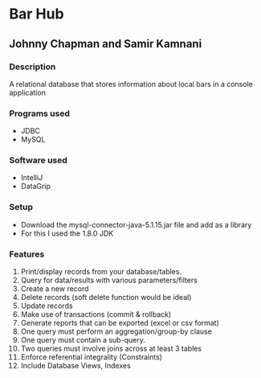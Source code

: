 # Bar Hub

## Johnny Chapman and Samir Kamnani

### Description
A relational database that stores information about local bars in a console application

### Programs used
* JDBC
* MySQL

### Software used
* IntelliJ
* DataGrip

### Setup
* Download the mysql-connector-java-5.1.15.jar file and add as a library
* For this I used the 1.8.0 JDK

### Features
1. Print/display records	from	your	database/tables.
2. Query for	data/results	with	various	parameters/filters
3. Create	a	new	record
4. Delete	records	(soft	delete function	would	be	ideal)
5. Update	records
6. Make	use	of	transactions	(commit	&	rollback)
7. Generate	reports	that	can	be	exported	(excel	or	csv	format)
8. One	query	must	perform	an	aggregation/group-by	clause
9. One	query	must	contain	a	sub-query.
10. Two	queries	must	involve	joins	across	at	least	3	tables
11. Enforce	referential	integrality (Constraints)
12. Include	Database	Views,	Indexes


